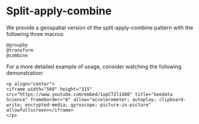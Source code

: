 # Split-apply-combine

We provide a geospatial version of the split-apply-combine pattern
with the following three macros:

```@docs
@groupby
@transform
@combine
```

For a more detailed example of usage, consider watching the following
demonstration:

```@raw html
<p align="center">
<iframe width="560" height="315" src="https://www.youtube.com/embed/1opCT2lId88" title="Geodata Science" frameborder="0" allow="accelerometer; autoplay; clipboard-write; encrypted-media; gyroscope; picture-in-picture" allowfullscreen></iframe>
</p>
```
